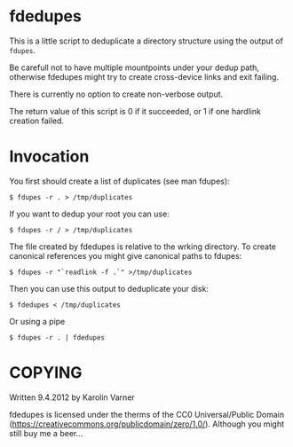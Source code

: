 fdedupes
========

This is a little script to deduplicate a directory structure
using the output of `fdupes`.

Be carefull not to have multiple mountpoints under your dedup path,
otherwise fdedupes might try to create cross-device links and exit failing.

There is currently no option to create non-verbose output.

The return value of this script is 0 if it succeeded, or 1 if
one hardlink creation failed.

Invocation
==========

You first should create a list of duplicates (see man fdupes):

    $ fdupes -r . > /tmp/duplicates

If you want to dedup your root you can use:

    $ fdupes -r / > /tmp/duplicates

The file created by fdedupes is relative to the wrking directory.
To create canonical references you might give canonical paths to fdupes:

    $ fdupes -r "`readlink -f .`" >/tmp/duplicates

Then you can use this output to deduplicate your disk:

    $ fdedupes < /tmp/duplicates

Or using a pipe

    $ fdupes -r . | fdedupes

COPYING
=======

Written 9.4.2012 by Karolin Varner

fdedupes is licensed under the therms of the CC0 Universal/Public Domain (https://creativecommons.org/publicdomain/zero/1.0/).
Although you might still buy me a beer...
